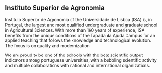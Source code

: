 ## Instituto Superior de Agronomia

Instituto Superior de Agronomia of the Universidade de Lisboa (ISA) is, in Portugal, the largest and most qualified undergraduate and 
graduate school in Agricultural Sciences. With more than 160 years of experience, ISA benefits from the unique conditions of the 
Tapada da Ajuda Campus for an applied teaching that follows the knowledge and technological evolution. The focus is on quality and modernization.

We are proud to be one of the schools with the best scientific output indicators among portuguese universities, with a 
bubbling scientific activity and multiple collaborations with national and international organizations.

<!--

**Here are some ideas to get you started:**


🌈 Contribution guidelines - how can the community get involved?
👩‍💻 Useful resources - where can the community find your docs? Is there anything else the community should know?
🍿 Fun facts - what does your team eat for breakfast?
🧙 Remember, you can do mighty things with the power of [Markdown](https://docs.github.com/github/writing-on-github/getting-started-with-writing-and-formatting-on-github/basic-writing-and-formatting-syntax)
-->
